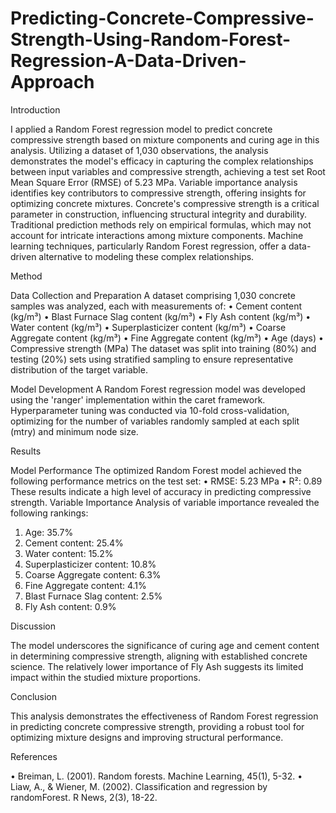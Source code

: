 # Predicting-Concrete-Compressive-Strength-Using-Random-Forest-Regression-A-Data-Driven-Approach

Introduction

I applied a Random Forest regression model to predict concrete compressive strength based on mixture components and curing age in this analysis. Utilizing a dataset of 1,030 observations, the analysis demonstrates the model's efficacy in capturing the complex relationships between input variables and compressive strength, achieving a test set Root Mean Square Error (RMSE) of 5.23 MPa. Variable importance analysis identifies key contributors to compressive strength, offering insights for optimizing concrete mixtures.
Concrete's compressive strength is a critical parameter in construction, influencing structural integrity and durability. Traditional prediction methods rely on empirical formulas, which may not account for intricate interactions among mixture components. Machine learning techniques, particularly Random Forest regression, offer a data-driven alternative to modeling these complex relationships.

Method

Data Collection and Preparation
A dataset comprising 1,030 concrete samples was analyzed, each with measurements of:
•	Cement content (kg/m³)
•	Blast Furnace Slag content (kg/m³)
•	Fly Ash content (kg/m³)
•	Water content (kg/m³)
•	Superplasticizer content (kg/m³)
•	Coarse Aggregate content (kg/m³)
•	Fine Aggregate content (kg/m³)
•	Age (days)
•	Compressive strength (MPa)
The dataset was split into training (80%) and testing (20%) sets using stratified sampling to ensure representative distribution of the target variable.

Model Development
A Random Forest regression model was developed using the 'ranger' implementation within the caret framework. Hyperparameter tuning was conducted via 10-fold cross-validation, optimizing for the number of variables randomly sampled at each split (mtry) and minimum node size.

Results

Model Performance
The optimized Random Forest model achieved the following performance metrics on the test set:
•	RMSE: 5.23 MPa
•	R²: 0.89
These results indicate a high level of accuracy in predicting compressive strength.
Variable Importance
Analysis of variable importance revealed the following rankings:
1.	Age: 35.7%
2.	Cement content: 25.4%
3.	Water content: 15.2%
4.	Superplasticizer content: 10.8%
5.	Coarse Aggregate content: 6.3%
6.	Fine Aggregate content: 4.1%
7.	Blast Furnace Slag content: 2.5%
8.	Fly Ash content: 0.9%

Discussion

The model underscores the significance of curing age and cement content in determining compressive strength, aligning with established concrete science. The relatively lower importance of Fly Ash suggests its limited impact within the studied mixture proportions.

Conclusion

This analysis demonstrates the effectiveness of Random Forest regression in predicting concrete compressive strength, providing a robust tool for optimizing mixture designs and improving structural performance.

References

•	Breiman, L. (2001). Random forests. Machine Learning, 45(1), 5-32.
•	Liaw, A., & Wiener, M. (2002). Classification and regression by randomForest. R News, 2(3), 18-22.
